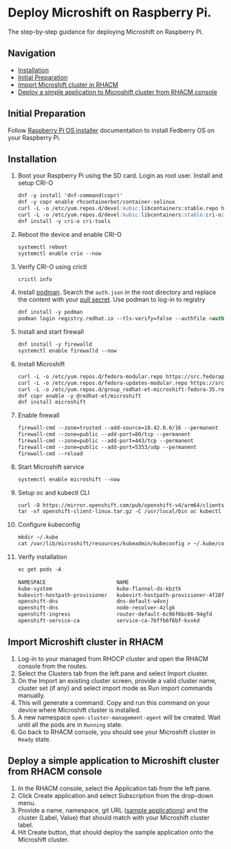 # Deploy Microshift on Raspberry Pi.

The step-by-step guidance for deploying Microshift on Raspberry Pi.

## Navigation

- [Installation](#installation)
- [Initial Preparation](#initial-preparation)
- [Import Microshift cluster in RHACM](#import-microshift-cluster-in-rhacm)
- [Deploy a simple application to Microshift cluster from RHACM console](#deploy-a-simple-application-to-microshift-cluster-from-rhacm-console)

## Initial Preparation

Follow [Raspberry Pi OS installer](https://www.raspberrypi.com/software/) documentation to install Fedberry OS on your Raspberry Pi.
   
## Installation

1. Boot your Raspberry Pi using the SD card. Login as root user. Install and setup CRI-O
   ```markdown
   dnf -y install 'dnf-command(copr)'
   dnf -y copr enable rhcontainerbot/container-selinux
   curl -L -o /etc/yum.repos.d/devel:kubic:libcontainers:stable.repo https://download.opensuse.org/repositories/devel:kubic:libcontainers:stable/CentOS_8/devel:kubic:libcontainers:stable.repo
   curl -L -o /etc/yum.repos.d/devel:kubic:libcontainers:stable:cri-o:1.22.repo https://download.opensuse.org/repositories/devel:kubic:libcontainers:stable:cri-o:1.22/CentOS_8/devel:kubic:libcontainers:stable:cri-o:1.22.repo
   dnf install -y cri-o cri-tools
   ```
2. Reboot the device and enable CRI-O
   ```markdown
   systemctl reboot
   systemctl enable crio --now
   ```
3. Verify CRI-O using crictl
   ```markdown
   crictl info
   ```
4. Install [podman](https://podman.io/). Search the `auth.json` in the root directory and replace the content 
with your [pull secret](https://cloud.redhat.com/openshift/install/pull-secret). Use podman to log-in to registry
   ```markdown
   dnf install -y podman
   podman login registry.redhat.io --tls-verify=false --authfile <authfile_path>
   ```
5. Install and start firewall
   ```markdown
   dnf install -y firewalld
   systemctl enable firewalld --now
   ```
6. Install Microshift
   ```markdown
   curl -L -o /etc/yum.repos.d/fedora-modular.repo https://src.fedoraproject.org/rpms/fedora-repos/raw/rawhide/f/fedora-modular.repo 
   curl -L -o /etc/yum.repos.d/fedora-updates-modular.repo https://src.fedoraproject.org/rpms/fedora-repos/raw/rawhide/f/fedora-updates-modular.repo
   curl -L -o /etc/yum.repos.d/group_redhat-et-microshift-fedora-35.repo https://copr.fedorainfracloud.org/coprs/g/redhat-et/microshift/repo/fedora-35/group_redhat-et-microshift-fedora-35.repo
   dnf copr enable -y @redhat-et/microshift
   dnf install microshift 
   ```
7. Enable firewall
   ```markdown
   firewall-cmd --zone=trusted --add-source=10.42.0.0/16 --permanent
   firewall-cmd --zone=public --add-port=80/tcp --permanent
   firewall-cmd --zone=public --add-port=443/tcp --permanent
   firewall-cmd --zone=public --add-port=5353/udp --permanent
   firewall-cmd --reload
   ```
8. Start Microshift service
   ```markdown
   systemctl enable microshift --now
   ``` 
9. Setup oc and kubectl CLI
   ```markdown
   curl -O https://mirror.openshift.com/pub/openshift-v4/arm64/clients/ocp/stable/openshift-client-linux.tar.gz
   tar -xf openshift-client-linux.tar.gz -C /usr/local/bin oc kubectl
   ```
10. Configure kubeconfig
    ```markdown
    mkdir ~/.kube
    cat /var/lib/microshift/resources/kubeadmin/kubeconfig > ~/.kube/config
    ```
11. Verify installation
     ```markdown
     oc get pods -A
   
     NAMESPACE                       NAME                                  READY   STATUS    RESTARTS   AGE
     kube-system                     kube-flannel-ds-kbztk                 1/1     Running   0          10m
     kubevirt-hostpath-provisioner   kubevirt-hostpath-provisioner-4f28f   1/1     Running   0          6m29s
     openshift-dns                   dns-default-w4vnj                     2/2     Running   0          10m
     openshift-dns                   node-resolver-4zlgk                   1/1     Running   0          10m
     openshift-ingress               router-default-6c96f6bc66-94gfd       1/1     Running   0          10m
     openshift-service-ca            service-ca-7bffb6f6bf-kvvkd           1/1     Running   0          10m
     ```

## Import Microshift cluster in RHACM

1. Log-in to your managed from RHOCP cluster and open the RHACM console from the routes.
2. Select the Clusters tab from the left pane and select Import cluster.
3. On the Import an existing cluster screen, provide a valid cluster name, cluster set (if any) and select import mode as Run import commands manually.
4. This will generate a command. Copy and run this command on your device where Microshift cluster is installed.
5. A new namespace `open-cluster-management-agent` will be created. Wait until all the pods are in `Running` state.
6. Go back to RHACM console, you should see your Microshift cluster in `Ready` state.

## Deploy a simple application to Microshift cluster from RHACM console

1. In the RHACM console, select the Application tab from the left pane.
2. Click Create application and select Subscription from the drop-down menu.
3. Provide a name, namespace, git URL ([sample applications](https://github.com/stolostron/application-samples)) and the cluster (Label, Value) that should match with 
your Microshift cluster label.
4. Hit Create button, that should deploy the sample application onto the Microshift cluster.